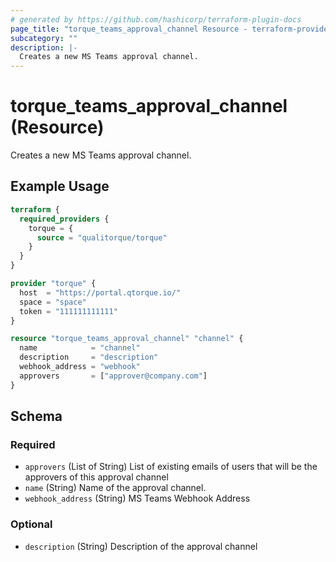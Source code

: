```yaml
---
# generated by https://github.com/hashicorp/terraform-plugin-docs
page_title: "torque_teams_approval_channel Resource - terraform-provider-torque"
subcategory: ""
description: |-
  Creates a new MS Teams approval channel.
---
```


# torque_teams_approval_channel (Resource)

Creates a new MS Teams approval channel.

## Example Usage

```terraform
terraform {
  required_providers {
    torque = {
      source = "qualitorque/torque"
    }
  }
}

provider "torque" {
  host  = "https://portal.qtorque.io/"
  space = "space"
  token = "111111111111"
}

resource "torque_teams_approval_channel" "channel" {
  name            = "channel"
  description     = "description"
  webhook_address = "webhook"
  approvers       = ["approver@company.com"]
}
```

<!-- schema generated by tfplugindocs -->
## Schema

### Required

- `approvers` (List of String) List of existing emails of users that will be the approvers of this approval channel
- `name` (String) Name of the approval channel.
- `webhook_address` (String) MS Teams Webhook Address

### Optional

- `description` (String) Description of the approval channel

